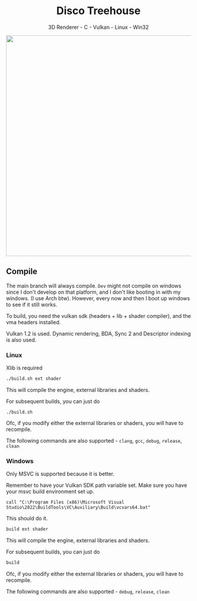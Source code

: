 <p>
<h1 align="center">Disco Treehouse</h2>
<p align="center">3D Renderer - C - Vulkan - Linux - Win32</p>
<p align="center">
<img width="600"src="mizuho.jpg">
</p>
</p>

## Compile

The main branch will always compile. `Dev` might not compile on windows since I don't develop on that platform, and I don't like booting in with my windows. (I use Arch btw). However, every now and then I boot up windows to see if it still works.

To build, you need the vulkan sdk (headers + lib + shader compiler), and the vma headers installed.

Vulkan 1.2 is used. Dynamic rendering, BDA, Sync 2 and Descriptor indexing is also used.

### Linux
Xlib is required

```bash
./build.sh ext shader
```

This will compile the engine, external libraries and shaders.

For subsequent builds, you can just do 

```shell
./build.sh
```

Ofc, if you modify either the external libraries or shaders, you will have to recompile.

The following commands are also supported - `clang`, `gcc`, `debug`, `release`, `clean`

### Windows
Only MSVC is supported because it is better.

Remember to have your Vulkan SDK path variable set.
Make sure you have your msvc build environment set up.

```
call "C:\Program Files (x86)\Microsoft Visual Studio\2022\BuildTools\VC\Auxiliary\Build\vcvars64.bat"
```
This should do it.

```bat
build ext shader
```

This will compile the engine, external libraries and shaders.

For subsequent builds, you can just do 

```bat
build
```

Ofc, if you modify either the external libraries or shaders, you will have to recompile.

The following commands are also supported - `debug`, `release`, `clean`